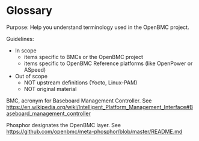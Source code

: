 # Glossary

Purpose: Help you understand terminology used in the OpenBMC project.

Guidelines:
 - In scope
   - items specific to BMCs or the OpenBMC project
   - items specific to OpenBMC Reference platforms (like OpenPower or ASpeed)
 - Out of scope
   - NOT upstream definitions (Yocto, Linux-PAM)
   - NOT original material


BMC, acronym for Baseboard Management Controller.
See https://en.wikipedia.org/wiki/Intelligent_Platform_Management_Interface#Baseboard_management_controller

Phosphor designates the OpenBMC layer.
See https://github.com/openbmc/meta-phosphor/blob/master/README.md
